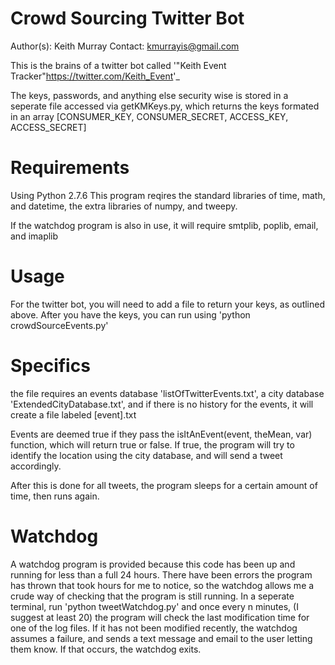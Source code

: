 Crowd Sourcing Twitter Bot
==========================

Author(s): Keith Murray
Contact: kmurrayis@gmail.com

This is the brains of a twitter bot called '"Keith Event Tracker"<https://twitter.com/Keith_Event>'_

The keys, passwords, and anything else security wise is stored in 
  a seperate file accessed via getKMKeys.py, which returns the keys formated
  in an array [CONSUMER_KEY, CONSUMER_SECRET, ACCESS_KEY, ACCESS_SECRET]

Requirements
============
Using Python 2.7.6
This program reqires the standard libraries of time, math, and datetime,
the extra libraries of numpy, and tweepy.

If the watchdog program is also in use, it will require smtplib, poplib,
email, and imaplib 

Usage
=====
For the twitter bot, you will need to add a file to return your keys, 
as outlined above. After you have the keys, you can run using 
'python crowdSourceEvents.py'

Specifics
=========
the file requires an events database 'listOfTwitterEvents.txt', a
city database 'ExtendedCityDatabase.txt', and if there is no history
for the events, it will create a file labeled [event].txt

Events are deemed true if they pass the isItAnEvent(event, theMean, var)
function, which will return true or false. If true, the program will
try to identify the location using the city database, and will send a
tweet accordingly. 

After this is done for all tweets, the program sleeps for a certain 
amount of time, then runs again.

Watchdog
========
A watchdog program is provided because this code has been up and running
for less than a full 24 hours. There have been errors the program has
thrown that took hours for me to notice, so the watchdog allows me a
crude way of checking that the program is still running. In a seperate
terminal, run 'python tweetWatchdog.py' and once every n minutes, (I 
suggest at least 20) the program will check the last modification time
for one of the log files. If it has not been modified recently, the 
watchdog assumes a failure, and sends a text message and email to the 
user letting them know. 
If that occurs, the watchdog exits. 

